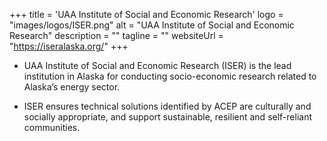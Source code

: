 +++
title = 'UAA Institute of Social and Economic Research'
logo = "images/logos/ISER.png"
alt = "UAA Institute of Social and Economic Research"
description = ""
tagline = ""
websiteUrl = "https://iseralaska.org/"
+++
* UAA Institute of Social and Economic Research (ISER) is the lead institution in Alaska for conducting socio-economic research related to Alaska’s energy sector. 

* ISER ensures technical solutions identified by ACEP are culturally and socially appropriate, and support sustainable, resilient and self-reliant communities. 
